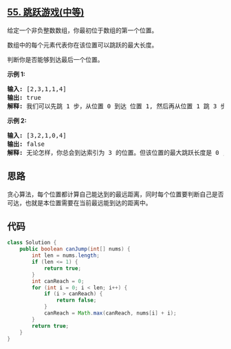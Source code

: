## [55. 跳跃游戏(中等)](https://leetcode-cn.com/problems/jump-game/)
<div class="notranslate"><p>给定一个非负整数数组，你最初位于数组的第一个位置。</p>

<p>数组中的每个元素代表你在该位置可以跳跃的最大长度。</p>

<p>判断你是否能够到达最后一个位置。</p>

<p><strong>示例&nbsp;1:</strong></p>

<pre><strong>输入:</strong> [2,3,1,1,4]
<strong>输出:</strong> true
<strong>解释:</strong> 我们可以先跳 1 步，从位置 0 到达 位置 1, 然后再从位置 1 跳 3 步到达最后一个位置。
</pre>

<p><strong>示例&nbsp;2:</strong></p>

<pre><strong>输入:</strong> [3,2,1,0,4]
<strong>输出:</strong> false
<strong>解释:</strong> 无论怎样，你总会到达索引为 3 的位置。但该位置的最大跳跃长度是 0 ， 所以你永远不可能到达最后一个位置。
</pre>
</div>

## 思路
贪心算法，每个位置都计算自己能达到的最远距离，同时每个位置要判断自己是否可达，也就是本位置需要在当前最远能到达的距离中。

## 代码
```java
class Solution {
    public boolean canJump(int[] nums) {
        int len = nums.length;
        if (len <= 1) {
            return true;
        }
        int canReach = 0;
        for (int i = 0; i < len; i++) {
            if (i > canReach) {
                return false;
            }
            canReach = Math.max(canReach, nums[i] + i);
        }
        return true;
    }
}
```
